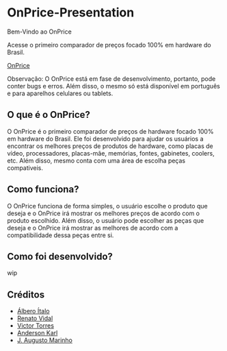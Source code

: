 # OnPrice-Presentation

Bem-Vindo ao OnPrice

Acesse o primeiro comparador de preços focado 100% em hardware do Brasil.

 [OnPrice](https://onprice.vercel.app/)

 Observação: O OnPrice está em fase de desenvolvimento, portanto, pode conter bugs e erros. Além disso, o mesmo só está disponível em português e para aparelhos celulares ou tablets.

## O que é o OnPrice?

O OnPrice é o primeiro comparador de preços de hardware focado 100% em hardware do Brasil. Ele foi desenvolvido para ajudar os usuários a encontrar os melhores preços de produtos de hardware, como placas de vídeo, processadores, placas-mãe, memórias, fontes, gabinetes, coolers, etc. Além disso, mesmo conta com uma área de escolha peças compativeis.

## Como funciona?

O OnPrice funciona de forma simples, o usuário escolhe o produto que deseja e o OnPrice irá mostrar os melhores preços de acordo com o produto escolhido. Além disso, o usuário pode escolher as peças que deseja e o OnPrice irá mostrar as melhores de acordo com a compatibilidade dessa peças entre si.

## Como foi desenvolvido?

wip

## Créditos

- [Álbero Ítalo](https://github.com/PlayerGhost)
- [Renato Vidal](https://github.com/Renato0402)
- [Victor Torres](https://github.com/VictorTmelo)
- [Anderson Karl](https://github.com/Artoshk)
- [J. Augusto Marinho](ze.augustomarinho@gmail.com)

